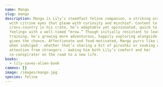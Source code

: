 ```yaml
---
name: Mango
slug: mango
description: Mango is Lily’s steadfast feline companion, a striking orange tabby
  with citrine eyes that gleam with curiosity and mischief. Content to ride
  cross-country in his crate, he’s adaptable yet opinionated, quick to voice his
  feelings with a well-timed “mrow.” Though initially resistant to leash
  training, he’s growing more adventurous, happily exploring alongside Lily when
  given the chance. Affectionate and food-motivated, Mango purrs like an engine
  when indulged - whether that’s sharing a bit of piroshki or soaking up
  attention from strangers - making him both Lily’s comfort and her
  co-conspirator on the road to a new life.
books:
  - lily-saves-alien-book
cameos: []
image: /images/mango.jpg
species: feline
---
```

